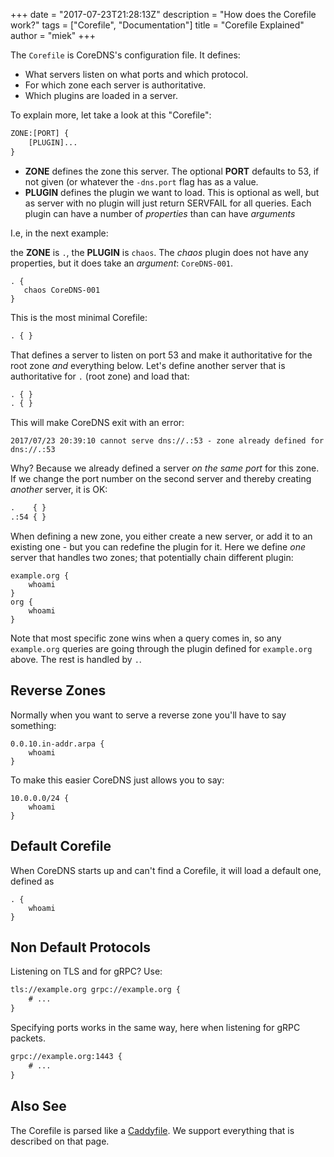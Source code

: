+++
date = "2017-07-23T21:28:13Z"
description = "How does the Corefile work?"
tags = ["Corefile", "Documentation"]
title = "Corefile Explained"
author = "miek"
+++

The `Corefile` is CoreDNS's configuration file. It defines:

* What servers listen on what ports and which protocol.
* For which zone each server is authoritative.
* Which plugins are loaded in a server.

To explain more, let take a look at this "Corefile":

~~~ txt
ZONE:[PORT] {
    [PLUGIN]...
}
~~~

* **ZONE** defines the zone this server. The optional **PORT** defaults to 53, if not given (or
  whatever the `-dns.port` flag has as a value.
* **PLUGIN** defines the plugin we want to load. This is optional as well, but as server
  with no plugin will just return SERVFAIL for all queries. Each plugin can have a number of
  *properties* than can have *arguments*

I.e, in the next example:

the **ZONE** is `.`, the **PLUGIN** is `chaos`. The *chaos* plugin does not have any properties, but
it does take an *argument*: `CoreDNS-001`.

~~~ corefile
. {
   chaos CoreDNS-001
}
~~~

This is the most minimal Corefile:

~~~ txt
. { }
~~~

That defines a server to listen on port 53 and make it authoritative for the root zone *and*
everything below. Let's define another server that is authoritative for `.` (root zone) and load
that:

~~~ txt
. { }
. { }
~~~

This will make CoreDNS exit with an error:
~~~
2017/07/23 20:39:10 cannot serve dns://.:53 - zone already defined for dns://.:53
~~~

Why? Because we already defined a server *on the same port* for this zone. If we change the port
number on the second server and thereby creating *another* server, it is OK:

~~~ txt
.    { }
.:54 { }
~~~

When defining a new zone, you either create a new server, or add it to an existing one - but you can
redefine the plugin for it. Here we define *one* server that handles two zones; that potentially
chain different plugin:

~~~ corefile
example.org {
    whoami
}
org {
    whoami
}
~~~

Note that most specific zone wins when a query comes in, so any `example.org` queries are going
through the plugin defined for `example.org` above. The rest is handled by `.`.

## Reverse Zones

Normally when you want to serve a reverse zone you'll have to say something:

~~~ corefile
0.0.10.in-addr.arpa {
    whoami
}
~~~

To make this easier CoreDNS just allows you to say:

~~~ corefile
10.0.0.0/24 {
    whoami
}
~~~

## Default Corefile

When CoreDNS starts up and can't find a Corefile, it will load a default one, defined as

~~~ corefile
. {
    whoami
}
~~~

## Non Default Protocols

Listening on TLS and for gRPC? Use:

~~~ txt
tls://example.org grpc://example.org {
    # ...
}
~~~

Specifying ports works in the same way, here when listening for gRPC packets.

~~~ txt
grpc://example.org:1443 {
    # ...
}
~~~

## Also See

The Corefile is parsed like a [Caddyfile](https://caddyserver.com/docs/caddyfile). We support
everything that is described on that page.
